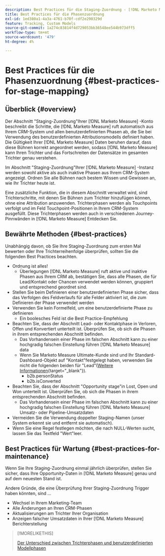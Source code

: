 ```yaml
---
description: Best Practices für die Staging-Zuordnung - [!DNL Marketo Measure]
title: Best Practices für die Phasenzuordnung
exl-id: 1ed380a1-4a3a-4761-b70f-cdf2e290329d
feature: Tracking, Custom Models
source-git-commit: 1a274c83814f4d729053bb36548ee544b973dff5
workflow-type: tm+mt
source-wordcount: '479'
ht-degree: 4%

---
```


# Best Practices für die Phasenzuordnung {#best-practices-for-stage-mapping}

## Überblick {#overview}

Der Abschnitt &quot;Staging-Zuordnung&quot;Ihrer [!DNL Marketo Measure] -Konto beschreibt die Schritte, die [!DNL Marketo Measure] ruft automatisch aus Ihrem CRM-System und allen benutzerdefinierten Phasen ab, die Sie bei Verwendung des benutzerdefinierten Attributionsmodells definiert haben. Die Gültigkeit Ihrer [!DNL Marketo Measure] Daten beruhen darauf, dass diese Bühnen korrekt angeordnet werden, sodass [!DNL Marketo Measure] kann Ihren Trichter und das Fortschreiten der Datensätze im gesamten Trichter genau verstehen.

Im Abschnitt &quot;Staging-Zuordnung&quot;Ihrer [!DNL Marketo Measure] -Instanz werden sowohl aktive als auch inaktive Phasen aus Ihrem CRM-System angezeigt. Ordnen Sie alle Bühnen nach bestem Wissen und Gewissen an, wie Ihr Trichter heute ist.

Eine zusätzliche Funktion, die in diesem Abschnitt verwaltet wird, sind Trichterschritte, mit denen Sie Bühnen zum Trichter hinzufügen können, ohne eine Attribution anzuwenden. Trichterphasen werden als Touchpoints verfolgt und im Feld Touchpoint-Positionen in Ihrem CRM-System ausgefüllt. Diese Trichterphasen werden auch in verschiedenen Journey-Pinnwänden in [!DNL Marketo Measure] Entdecken Sie.

## Bewährte Methoden {#best-practices}

Unabhängig davon, ob Sie Ihre Staging-Zuordnung zum ersten Mal bewerten oder Ihre Trichterreihenfolge überprüfen, sollten Sie die folgenden Best Practices beachten.

* Ordnung ist alles!
   * Überlegungen [!DNL Marketo Measure] ruft aktive und inaktive Phasen aus Ihrem CRM ab, bestätigen Sie, dass alle Phasen, die für Lead/Kontakt oder Chancen verwendet werden können, gruppiert und entsprechend geordnet sind.
* Stellen Sie beim Definieren einer benutzerdefinierten Phase sicher, dass das Verfolgen des Feldverlaufs für alle Felder aktiviert ist, die zum Definieren der Phase verwendet werden
* Verwenden Sie kein Formelfeld, um eine benutzerdefinierte Phase zu definieren
   * Ein boolesches Feld ist die Best Practice-Empfehlung
* Beachten Sie, dass der Abschnitt Lead- oder Kontaktphase in Verloren, Offen und Konvertiert unterteilt ist. Überprüfen Sie, ob sich die Phasen in ihrem entsprechenden Abschnitt befinden.
   * Das Vorhandensein einer Phase im falschen Abschnitt kann zu einer hochgradig falschen Einstellung führen [!DNL Marketo Measure] data
   * Wenn Sie Marketo Measure Ultimate-Kunde sind und Ihr Standard-Dashboard-Objekt auf &quot;Kontakt&quot;festgelegt haben, verwenden Sie nicht die folgenden beiden für &quot;Lead&quot;([Weitere Informationen](/help/marketo-measure-ultimate/data-integrity-requirement.md){target="_blank"}).
      * b2b.personStatus
      * b2b.isConverted
* Beachten Sie, dass der Abschnitt &quot;Opportunity stage&quot;in Lost, Open und Won unterteilt ist. Überprüfen Sie, ob sich die Phasen in ihrem entsprechenden Abschnitt befinden.
   * Das Vorhandensein einer Phase im falschen Abschnitt kann zu einer hochgradig falschen Einstellung führen [!DNL Marketo Measure] Umsatz- oder Pipeline-Umsatzdaten
* Vermeiden Sie die Verwendung doppelter Staging-Namen (unser System erkennt sie und entfernt sie automatisch).
* Wenn Sie eine Regel festlegen möchten, die nach NULL-Werten sucht, lassen Sie das Textfeld &quot;Wert&quot;leer.

## Best Practices für Wartung {#best-practices-for-maintenance}

Wenn Sie Ihre Staging-Zuordnung einmal jährlich überprüfen, stellen Sie sicher, dass Ihre Opportunity-Daten in [!DNL Marketo Measure] genau und auf dem neuesten Stand ist.

Andere Gründe, die eine Überprüfung Ihrer Staging-Zuordnung Trigger haben könnten, sind ...

* Wechsel in Ihrem Marketing-Team
* Alle Änderungen an Ihren CRM-Phasen
* Aktualisierungen am Trichter Ihrer Organisation
* Anzeigen falscher Umsatzdaten in Ihrer [!DNL Marketo Measure] Berichterstellung

>[!MORELIKETHIS]
>
>[Der Unterschied zwischen Trichterphasen und benutzerdefinierten Modellphasen](/help/advanced-marketo-measure-features/custom-attribution-models/custom-attribution-model-and-setup.md#the-difference-between-funnel-stages-and-custom-model-stages)
